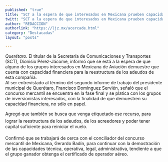 ```yaml
---
published: "true"
title: "SCT a la espera de que interesados en Mexicana prueben capacidad financiera"
twitt: "SCT a la espera de que interesados en Mexicana prueben capacidad financiera"
author: "REDACCION"
authorlink: "https://ljz.mx/acercade.html"
category: "Destacadas"
layout: "posts"

---
```




*Querétaro.* El titular de la Secretaría de Comunicaciones y Transportes (SCT), Dionisio Pérez-Jácome, informó que se está a la espera de que alguno de los grupos interesados en Mexicana de Aviación demuestre que cuenta con capacidad financiera para la reestructura de los adeudos de esta compañía.  
  Al ser entrevistado al término del segundo informe de trabajo del presidente municipal de Querétaro, Francisco Domínguez Servién, señaló que el concurso mercantil se encuentra en la fase final y se platica con los grupos de inversionistas interesados, con la finalidad de que demuestren su capacidad financiera, no sólo en papel.



  Agregó que también se busca que venga etiquetado ese recurso, para lograr la reestructura de los adeudos, de los acreedores y poder tener capital suficiente para reiniciar el vuelo.



  Confirmó que se trabajará de cerca con el conciliador del concurso mercantil de Mexicana, Gerardo Badín, para continuar con la demostración de las capacidades técnica, operativa, legal, administrativa, tendiente a que el grupo ganador obtenga el certificado de operador aéreo.

